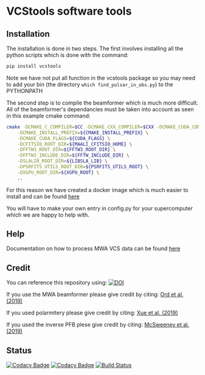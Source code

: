 VCStools software tools
======

Installation
------
The installation is done in two steps. The first involves installing all the python scripts which is done with the command:
```bash
pip install vcstools
```
Note we have not put all function in the vcstools package so you may need to add your bin (the directory `which find_pulsar_in_obs.py`) to the PYTHONPATH

The second step is to compile the beamformer which is much more difficult. All of the beamformer's dependancies must be taken into account as seen in this example cmake command:
```bash
cmake -DCMAKE_C_COMPILER=$CC -DCMAKE_CXX_COMPILER=$CXX -DCMAKE_CUDA_COMPILER=$CUDA_COMPILER \
    -DCMAKE_INSTALL_PREFIX=${CMAKE_INSTALL_PREFIX} \
    -DCMAKE_CUDA_FLAGS=${CUDA_FLAGS} \
    -DCFITSIO_ROOT_DIR=${MAALI_CFITSIO_HOME} \
    -DFFTW3_ROOT_DIR=${FFTW3_ROOT_DIR} \
    -DFFTW3_INCLUDE_DIR=${FFTW_INCLUDE_DIR} \
    -DSLALIB_ROOT_DIR=${LIBSLA_LIB} \
    -DPSRFITS_UTILS_ROOT_DIR=${PSRFITS_UTILS_ROOT} \
    -DXGPU_ROOT_DIR=${XGPU_ROOT} \
    ..
```

For this reason we have created a docker image which is much easier to install and can be found [here](https://cloud.docker.com/u/cirapulsarsandtransients/repository/docker/cirapulsarsandtransients/vcstools)

You will have to make your own entry in config.py for your supercomputer which we are happy to help with.

Help
------
Documentation on how to process MWA VCS data can be found [here](https://wiki.mwatelescope.org/display/MP/Documentation)

Credit
------
You can reference this repository using: 
[![DOI](https://zenodo.org/badge/DOI/10.5281/zenodo.3762792.svg)](https://doi.org/10.5281/zenodo.3762792)

If you use the MWA beamformer please give credit by citing:
[Ord et al. (2019)](https://ui.adsabs.harvard.edu/abs/2019PASA...36...30O/abstract)

If you used polarmitery please give credit by citing: 
[Xue et al. (2019)](https://ui.adsabs.harvard.edu/abs/2019PASA...36...25X/abstract)

If you used the inverse PFB plese give credit by citing:
[McSweeney et al. (2019)](https://ui.adsabs.harvard.edu/abs/2020arXiv200703171M/abstract)

Status
------
[![Codacy Badge](https://api.codacy.com/project/badge/Grade/c5935a38ea9d4ec7a5c78fe107766cda)](https://www.codacy.com/manual/CIRA-Pulsars-and-Transients-Group/vcstools?utm_source=github.com&amp;utm_medium=referral&amp;utm_content=CIRA-Pulsars-and-Transients-Group/vcstools&amp;utm_campaign=Badge_Grade)
[![Codacy Badge](https://api.codacy.com/project/badge/Coverage/c5935a38ea9d4ec7a5c78fe107766cda)](https://www.codacy.com/manual/CIRA-Pulsars-and-Transients-Group/vcstools?utm_source=github.com&utm_medium=referral&utm_content=CIRA-Pulsars-and-Transients-Group/vcstools&utm_campaign=Badge_Coverage)
[![Build Status](https://travis-ci.org/CIRA-Pulsars-and-Transients-Group/vcstools.svg?branch=master)](https://travis-ci.org/CIRA-Pulsars-and-Transients-Group/vcstools)
